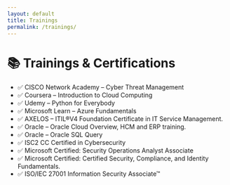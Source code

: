 ```yaml
---
layout: default
title: Trainings
permalink: /trainings/
---
```


# 📚 Trainings & Certifications

- ✅ CISCO Network Academy – Cyber Threat Management
- ✅ Coursera – Introduction to Cloud Computing
- ✅ Udemy – Python for Everybody
- ✅ Microsoft Learn – Azure Fundamentals
- ✅ AXELOS – ITIL®V4 Foundation Certificate in IT Service Management. 
- ✅ Oracle – Oracle Cloud Overview, HCM and ERP training.
- ✅ Oracle – Oracle SQL Query
- ✅ ISC2 CC Certified in Cybersecurity
- ✅ Microsoft Certified: Security Operations Analyst Associate
- ✅ Microsoft Certified: Certified Security, Compliance, and Identity Fundamentals.
- ✅ ISO/IEC 27001 Information Security Associate™

